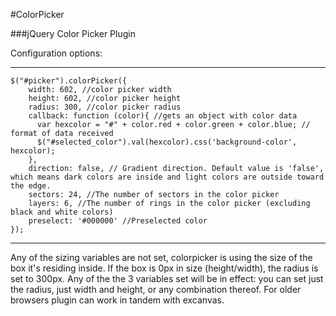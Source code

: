#ColorPicker

###jQuery Color Picker Plugin


Configuration options:
***
	$("#picker").colorPicker({
	    width: 602, //color picker width
	    height: 602, //color picker height
	    radius: 300, //color picker radius
	    callback: function (color){ //gets an object with color data
	      var hexcolor = "#" + color.red + color.green + color.blue; // format of data received
	      $("#selected_color").val(hexcolor).css('background-color', hexcolor);
	    },
	    direction: false, // Gradient direction. Default value is 'false', which means dark colors are inside and light colors are outside toward the edge.
	    sectors: 24, //The number of sectors in the color picker
	    layers: 6, //The number of rings in the color picker (excluding black and white colors)
	    preselect: '#000000' //Preselected color
	});
***

Any of the sizing variables are not set, colorpicker is using the size of the box it's residing inside. 
If the box is 0px in size (height/width), the radius is set to 300px. 
Any of the the 3 variables set will be in effect: you can set just the radius, just width and height, or any combination thereof.
For older browsers plugin can work in tandem with excanvas.

